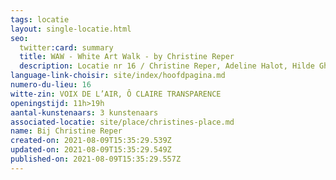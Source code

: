 ```yaml
---
tags: locatie
layout: single-locatie.html
seo:
  twitter:card: summary
  title: WAW - White Art Walk - by Christine Reper
  description: Locatie nr 16 / Christine Reper, Adeline Halot, Hilde Ghesquiere
language-link-choisir: site/index/hoofdpagina.md
numero-du-lieu: 16
witte-zin: VOIX DE L’AIR, Ô CLAIRE TRANSPARENCE
openingstijd: 11h>19h
aantal-kunstenaars: 3 kunstenaars
associated-locatie: site/place/christines-place.md
name: Bij Christine Reper
created-on: 2021-08-09T15:35:29.539Z
updated-on: 2021-08-09T15:35:29.549Z
published-on: 2021-08-09T15:35:29.557Z
---
```

